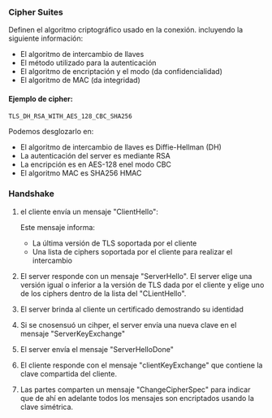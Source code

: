 ### Cipher Suites

Definen el algoritmo criptográfico usado en la conexión. incluyendo la siguiente información:

- El algoritmo de intercambio de llaves
- El método utilizado para la autenticación
- El algoritmo de encriptación y el modo (da confidencialidad)
- El algoritmo de MAC (da integridad)

#### Ejemplo  de cipher:

    TLS_DH_RSA_WITH_AES_128_CBC_SHA256

Podemos desglozarlo en:
- El algoritmo de intercambio de llaves es Diffie-Hellman (DH)
- La autenticación del server es mediante RSA
- La encripción es en AES-128 enel modo CBC
- El algoritmo MAC es SHA256 HMAC

### Handshake

1) el  cliente envía un  mensaje "ClientHello":
   
   Este mensaje informa:
   - La última versión de TLS soportada por el cliente
   - Una lista de ciphers soportada por el cliente para realizar el intercambio
2) El server responde con un mensaje "ServerHello".
   El server elige  una versión igual o inferior a la versión de TLS dada por el cliente y elige uno de los ciphers dentro de la lista del "CLientHello".
3) El server brinda al cliente un certificado demostrando su identidad
4) Si se cnosensuó un cihper, el server  envía una nueva clave en el mensaje "ServerKeyExchange"
5) El server envía el mensaje "ServerHelloDone"
6) El cliente responde con el mensaje "clientKeyExchange" que contiene la clave compartida del cliente.
7) Las partes comparten un mensaje "ChangeCipherSpec" para indicar que de ahí en adelante todos los mensajes son encriptados usando la clave simétrica.
